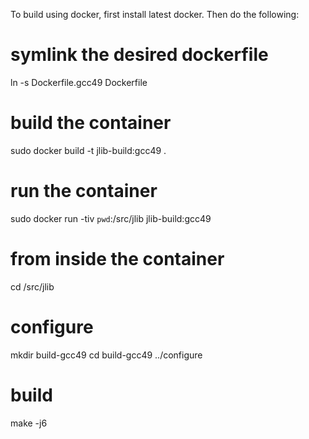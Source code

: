 To build using docker, first install latest docker. Then do the following:

# symlink the desired dockerfile
ln -s Dockerfile.gcc49 Dockerfile

# build the container
sudo docker build -t jlib-build:gcc49 .

# run the container
sudo docker run -tiv `pwd`:/src/jlib jlib-build:gcc49

# from inside the container
cd /src/jlib

# configure
mkdir build-gcc49
cd build-gcc49
../configure

# build
make -j6
